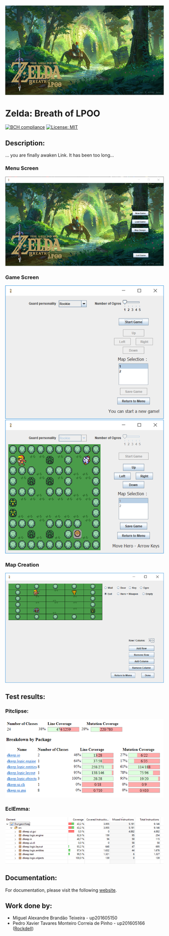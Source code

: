 ![link](/res/background.png)

# Zelda: Breath of LPOO

[![BCH compliance](https://bettercodehub.com/edge/badge/miguelalexbt/LPOO1718_T3G11?branch=master&token=8bdb8e3cbbc532fed74f5e92372979e4d52eb6f7)](https://bettercodehub.com/)
[![License: MIT](https://img.shields.io/badge/License-MIT-yellow.svg)](https://opensource.org/licenses/MIT)

## Description:

... you are finally awaken Link. It has been too long...

### Menu Screen
![Menu](/res/MenuScreen.PNG)

### Game Screen
![Game](/res/GameScreen.PNG)
![GamePlaying](/res/GamePlayingScreen.PNG)

### Map Creation
![MapCreation](/res/MapCreationScreen.PNG)

## Test results:

### Pitclipse:

![Pitclipse](/res/lpoo_pit.png)

### EclEmma:

![EclEmma](/res/lpoo_eclemma.png)

## Documentation:

For documentation, please visit the following [website](https://miguelalexbt.github.io/LPOO1718_T3G11/).

## Work done by:

- Miguel Alexandre Brandão Teixeira - up201605150
- Pedro Xavier Tavares Monteiro Correia de Pinho - up201605166 ([Rockdell](https://github.com/Rockdell))
